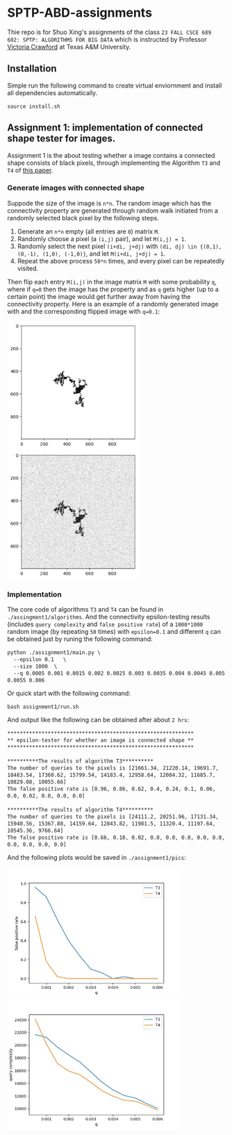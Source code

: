 # SPTP-ABD-assignments
Thie repo is for Shuo Xing's assignments of the class `23 FALL CSCE 689 602: SPTP: ALGORITHMS FOR BIG DATA` which is instructed by Professor [Victoria Crawford](https://engineering.tamu.edu/cse/profiles/crawford-victoria.html) at Texas A&M University. 


## Installation
Simple run the following command to create virtual enviornment and install all dependencies automatically.

```
source install.sh
```
## Assignment 1: implementation of connected shape tester for images.
Assignment 1 is the about testing whether a image contains a connected shape consists of black pixels, through implementing the Algorithm `T3` and `T4` of [this paper](http://people.csail.mit.edu/sofya/pixels.pdf).

### Generate images with connected shape
Suppode the size of the image is `n*n`. The random image which has the connectivity property are generated through random walk initiated from a randomly selected black pixel by the following steps. 

1. Generate an `n*n` empty (all entries are `0`) matrix `M`.
2. Randomly choose a pixel (a `(i,j)` pair), and let `M(i,j) = 1`.
3. Randomly select the next pixel `(i+di, j+dj)` with `(di, dj) \in {(0,1), (0,-1), (1,0), (-1,0)}`, and let `M(i+di, j+dj) = 1`.
4. Repeat the above process `50*n` times, and every pixel can be repeatedly visited.

Then flip each entry `M(i,j)` in the image matrix `M` with some probability `q`, where if `q=0` then the image has the property and as `q` gets higher (up to a certain point) the image would get further away from having the connectivity property. Here is an example of a randomly generated image with and the corresponding flipped image with `q=0.1`:

<img src="https://github.com/ShuoXing98/SPTP-ABD-assignments/blob/main/assignment1/pics/generated_image.png" alt="Image" width="300"><img src="https://github.com/ShuoXing98/SPTP-ABD-assignments/blob/main/assignment1/pics/flipped_image.png" alt="Image" width="300">

### Implementation
The core code of algorithms `T3` and `T4` can be found in `./assingment1/algorithms`. And the connectivity epsilon-testing results (includes `query complexity` and `false positive rate`) of a `1000*1000` random image (by repeating `50` times) with `epsilon=0.1` and different `q` can be obtained just by runing the following command:

```
python ./assignment1/main.py \
  --epsilon 0.1   \
  --size 1000  \
  --q 0.0005 0.001 0.0015 0.002 0.0025 0.003 0.0035 0.004 0.0045 0.005 0.0055 0.006
```
 

Or quick start with the following command:

```
bash assignment1/run.sh
```

And output like the following can be obtained after about `2 hrs`:

```
************************************************************
** epsilon-tester for whether an image is connected shape **
************************************************************

**********The results of algorithm T3**********
The number of queries to the pixels is [21661.34, 21220.14, 19691.7, 18483.54, 17360.62, 15799.54, 14183.4, 12958.64, 12084.32, 11685.7, 10829.08, 10055.66]
The false positive rate is [0.96, 0.86, 0.62, 0.4, 0.24, 0.1, 0.06, 0.0, 0.02, 0.0, 0.0, 0.0]

**********The results of algorithm T4**********
The number of queries to the pixels is [24111.2, 20251.96, 17131.34, 15940.56, 15367.88, 14159.64, 12843.82, 11981.5, 11320.4, 11197.64, 10545.36, 9766.64]
The false positive rate is [0.66, 0.18, 0.02, 0.0, 0.0, 0.0, 0.0, 0.0, 0.0, 0.0, 0.0, 0.0]
```

And the following plots would be saved in `./assignment1/pics`:

<img src="https://github.com/ShuoXing98/SPTP-ABD-assignments/blob/main/assignment1/pics/false_positive_rate_epsilon_0.1_50n.jpg" alt="Image" width="400"><img src="https://github.com/ShuoXing98/SPTP-ABD-assignments/blob/main/assignment1/pics/avg_query_times_epsilon_0.1_50n.jpg" alt="Image" width="400">
